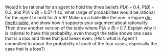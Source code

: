 

Would it be rational for an agent to hold the three beliefs
$P(A) {{\,=\,}}{0.4}$, $P(B) {{\,=\,}}{0.3}$, and
$P(A \lor B) {{\,=\,}}{0.5}$? If so, what range of probabilities would
be rational for the agent to hold for $A \land B$? Make up a table like
the one in Figure <a href="#">de-finetti-table</a>, and show how it
supports your argument about rationality. Then draw another version of
the table where $P(A \lor B)
{{\,=\,}}{0.7}$. Explain why it is rational to have this probability,
even though the table shows one case that is a loss and three that just
break even. (<i>Hint:</i> what is Agent 1 committed to about the
probability of each of the four cases, especially the case that is a
loss?)
